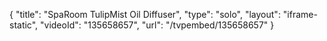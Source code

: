{
    "title": "SpaRoom TulipMist Oil Diffuser",
    "type": "solo",
    "layout": "iframe-static",
    "videoId": "135658657",
    "url": "\/tvpembed\/135658657"
}